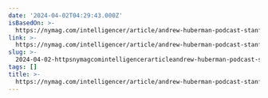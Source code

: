 ```yaml
---
date: '2024-04-02T04:29:43.000Z'
isBasedOn: >-
  https://nymag.com/intelligencer/article/andrew-huberman-podcast-stanford-joe-rogan.html
link: >-
  https://nymag.com/intelligencer/article/andrew-huberman-podcast-stanford-joe-rogan.html
slug: >-
  2024-04-02-httpsnymagcomintelligencerarticleandrew-huberman-podcast-stanford-joe-roganhtml
tags: []
title: >-
  https://nymag.com/intelligencer/article/andrew-huberman-podcast-stanford-joe-rogan.html
---
```


